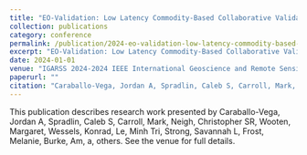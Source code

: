 ```yaml
---
title: "EO-Validation: Low Latency Commodity-Based Collaborative Validation Framework for Geoai Data Products"
collection: publications
category: conference
permalink: /publication/2024-eo-validation-low-latency-commodity-based-collaborative-validation-framework-for-geoai-data-products
excerpt: "EO-Validation: Low Latency Commodity-Based Collaborative Validation Framework for Geoai Data Products by Caraballo-Vega, Jordan A et al."
date: 2024-01-01
venue: "IGARSS 2024-2024 IEEE International Geoscience and Remote Sensing Symposium"
paperurl: ""
citation: "Caraballo-Vega, Jordan A, Spradlin, Caleb S, Carroll, Mark, Neigh, Christopher SR, Wooten, Margaret, Wessels, Konrad, Le, Minh Tri, Strong, Savannah L, Frost, Melanie, Burke, Am, a, others (2024). "EO-Validation: Low Latency Commodity-Based Collaborative Validation Framework for Geoai Data Products." <i>IGARSS 2024-2024 IEEE International Geoscience and Remote Sensing Symposium</i>."
---
```


This publication describes research work presented by Caraballo-Vega, Jordan A, Spradlin, Caleb S, Carroll, Mark, Neigh, Christopher SR, Wooten, Margaret, Wessels, Konrad, Le, Minh Tri, Strong, Savannah L, Frost, Melanie, Burke, Am, a, others. See the venue for full details.

